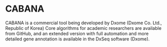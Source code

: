 # CABANA
CABANA is a commercial tool being developed by Dxome (Dxome Co. Ltd., Republic of Korea) Core algorithms for academic researchers are available from GitHub, and an extended version with full automation and more detailed gene annotation is available in the DxSeq software (Dxome).
